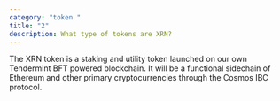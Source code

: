```yaml
---
category: "token "
title: "2"
description: What type of tokens are XRN?
---
```

The XRN token is a staking and utility token launched on our own Tendermint BFT powered blockchain. It will be a functional sidechain of Ethereum and other primary cryptocurrencies through the Cosmos IBC protocol.